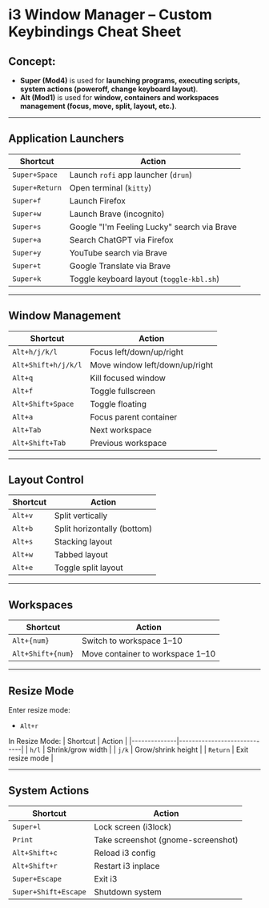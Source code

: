 # i3 Window Manager – Custom Keybindings Cheat Sheet

## Concept:
- **Super (Mod4)** is used for **launching programs, executing scripts, system actions (poweroff, change keyboard layout)**.
- **Alt (Mod1)** is used for **window, containers and workspaces management (focus, move, split, layout, etc.)**.

---

## Application Launchers
| Shortcut         | Action                                       |
|------------------|----------------------------------------------|
| `Super+Space`    | Launch `rofi` app launcher (`drun`)          |
| `Super+Return`   | Open terminal (`kitty`)                      |
| `Super+f`        | Launch Firefox                               |
| `Super+w`        | Launch Brave (incognito)                     |
| `Super+s`        | Google "I'm Feeling Lucky" search via Brave  |
| `Super+a`        | Search ChatGPT via Firefox                   |
| `Super+y`        | YouTube search via Brave                     |
| `Super+t`        | Google Translate via Brave                   |
| `Super+k`        | Toggle keyboard layout (`toggle-kbl.sh`)     |

---

## Window Management
| Shortcut                           | Action                         |
|------------------------------------|--------------------------------|
| `Alt+h/j/k/l`                      | Focus left/down/up/right       |
| `Alt+Shift+h/j/k/l`                | Move window left/down/up/right |
| `Alt+q`                            | Kill focused window            |
| `Alt+f`                            | Toggle fullscreen              |
| `Alt+Shift+Space`                  | Toggle floating                |
| `Alt+a`                            | Focus parent container         |
| `Alt+Tab`                          | Next workspace                 |
| `Alt+Shift+Tab`                    | Previous workspace             |

---

## Layout Control
| Shortcut     | Action                     |
|--------------|----------------------------|
| `Alt+v`      | Split vertically           | 
| `Alt+b`      | Split horizontally (bottom)|
| `Alt+s`      | Stacking layout            |
| `Alt+w`      | Tabbed layout              |
| `Alt+e`      | Toggle split layout        |

---

## Workspaces
| Shortcut          | Action                           |
|-------------------|----------------------------------|
| `Alt+{num}`       | Switch to workspace 1–10         |
| `Alt+Shift+{num}` | Move container to workspace 1–10 |

---

## Resize Mode
Enter resize mode:
- `Alt+r`

In Resize Mode:
| Shortcut     | Action                      |
|--------------|-----------------------------|
| `h/l`        | Shrink/grow width           |
| `j/k`        | Grow/shrink height          |
| `Return`     | Exit resize mode            |

---

## System Actions
| Shortcut             | Action                             |
|----------------------|------------------------------------|
| `Super+l`            | Lock screen (i3lock)               |
| `Print`              | Take screenshot (gnome-screenshot) |
| `Alt+Shift+c`        | Reload i3 config                   |
| `Alt+Shift+r`        | Restart i3 inplace                 |
| `Super+Escape`       | Exit i3                            |
| `Super+Shift+Escape` | Shutdown system                    |

